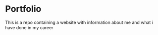 # Portfolio
This is a repo containing a website with information about me and what i have done in my career

